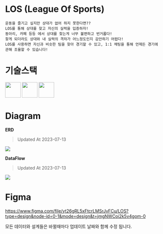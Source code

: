 # LOS (League Of Sports)  

    운동을 즐기고 싶지만 상대가 없어 하지 못한다면??  
    LOS를 통해 상대를 찾고 자신의 실력을 입증하자!  
    동아리, 카페 등등 에서 상대를 찾는게 너무 불편하고 번거롭다!  
    찾게 되더라도 상대와 내 실력의 격차가 어느정도인지 감안하기 어렵다!  
    LOS를 사용하면 자신과 비슷한 팀을 찾아 경기할 수 있고, 1:1 채팅을 통해 언제든 경기에 관해 조율할 수 있습니다!    


# 기술스택  

<img src='https://github.com/rkdalsdl98/los-app/assets/77562358/0e30b99c-5521-45dd-8d78-c69b05521836' width="50" height="50"> <img src='https://cdn.jumpit.co.kr/images/stacks/flutter.png' width="50" height="50"> <img src='https://cdn.jumpit.co.kr/images/stacks/dart.png' width="50" height="50">  

# Diagram  

**ERD**  

> Updated At 2023-07-13  
<img src='https://github.com/rkdalsdl98/los-app/assets/77562358/6de1649e-3354-4ccb-bade-8ef1aeace370'>  

**DataFlow**  

> Updated At 2023-07-13  
<img src='https://github.com/rkdalsdl98/los-app/assets/77562358/75788367-1526-4f7c-a27d-72adebc9da4b' >  

# Figma  

https://www.figma.com/file/yt26gRL5xFtcrLMSrJvFCu/LOS?type=design&node-id=0-1&mode=design&t=jmgNWCoi2k5v4gom-0  

모든 데이터와 설계들은 바뀔때마다 업데이트 날짜와 함께 수정 됩니다.